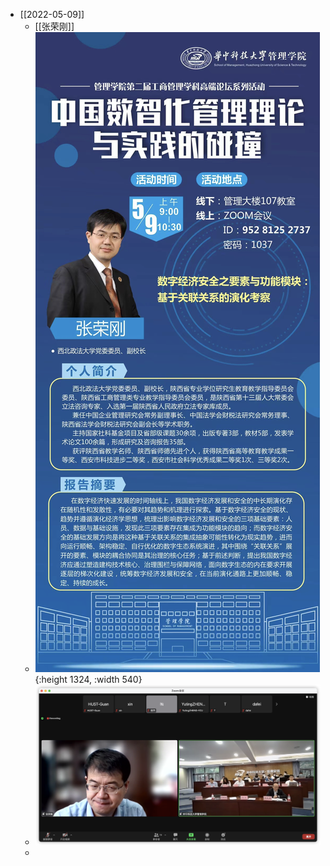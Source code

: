 - [[2022-05-09]]
	- [[张荣刚]]
	- ![image.png](../assets/image_1652058004001_0.png){:height 1324, :width 540}
	- ![image.png](../assets/image_1652061980835_0.png)
	-